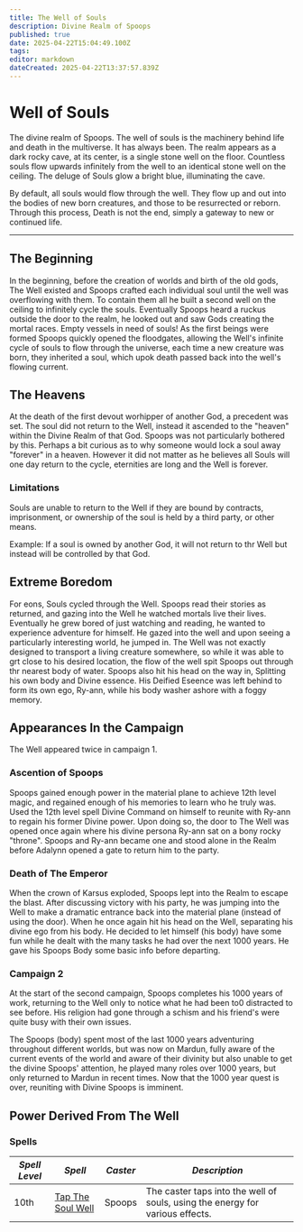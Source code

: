 ```yaml
---
title: The Well of Souls
description: Divine Realm of Spoops
published: true
date: 2025-04-22T15:04:49.100Z
tags: 
editor: markdown
dateCreated: 2025-04-22T13:37:57.839Z
---
```


# Well of Souls

The divine realm of Spoops. The well of souls is the machinery behind life and death in the multiverse. It has always been. The realm appears as a dark rocky cave, at its center, is a single stone well on the floor. Countless souls flow upwards infinitely from the well to an identical stone well on the ceiling. The deluge of Souls glow a bright blue, illuminating the cave. 

By default, all souls would flow through the well. They flow up and out into the bodies of new born creatures, and those to be resurrected or reborn. Through this process, Death is not the end, simply a gateway to new or continued life. 



---

## The Beginning
In the beginning, before the creation of worlds and birth of the old gods, The Well existed and Spoops crafted each individual soul until the well was overflowing with them. To contain them all he built a second well on the ceiling to infinitely cycle the souls. Eventually Spoops heard a ruckus outside the door to the realm, he looked out and saw Gods creating the mortal races. Empty vessels in need of souls! As the first beings were formed Spoops quickly opened the floodgates, allowing the Well's infinite cycle of souls to flow through the universe, each time a new creature was born, they inherited a soul, which upok death passed back into the well's flowing current.

## The Heavens
At the death of the first devout worhipper of another God, a precedent was set. The soul did not return to the Well, instead it ascended to the "heaven" within the Divine Realm of that God. Spoops was not particularly bothered by this. Perhaps a bit curious as to why someone would lock a soul away "forever" in a heaven. However it did not matter as he believes all Souls will one day return to the cycle, eternities are long and the Well is forever.

### Limitations
Souls are unable to return to the Well if they are bound by contracts, imprisonment, or ownership of the soul is held by a third party, or other means.

Example: If a soul is owned by another God, it will not return to thr Well but instead will be controlled by that God.

## Extreme Boredom
For eons, Souls cycled through the Well. Spoops read their stories as returned, and gazing into the Well he watched mortals live their lives. Eventually he grew bored of just watching and reading, he wanted to experience adventure for himself. He gazed into the well and upon seeing a particularly interesting world, he jumped in. The Well was not exactly designed to transport a living creature somewhere, so while it was able to grt close to his desired location, the flow of the well spit Spoops out through thr nearest body of water. Spoops also hit his head on the way in, Splitting his own body and Divine essence. His Deified Eseence was left behind to form its own ego, Ry-ann, while his body washer ashore with a foggy memory. 


## Appearances In the Campaign

The Well appeared twice in campaign 1. 

### Ascention of Spoops
Spoops gained enough power in the material plane to achieve 12th level magic, and regained enough of his memories to learn who he truly was. Used the 12th level spell Divine Command on himself to reunite with Ry-ann to regain his former Divine power. Upon doing so, the door to The Well was opened once again where his divine persona Ry-ann sat on a bony rocky "throne". Spoops and Ry-ann became one and stood alone in the Realm before Adalynn opened a gate to return him to the party.

### Death of The Emperor
When the crown of Karsus exploded, Spoops lept into the Realm to escape the blast. After discussing victory with his party, he was jumping into the Well to make a dramatic entrance back into the material plane (instead of using the door). When he once again hit his head on the Well, separating his divine ego from his body. He decided to let himself (his body) have some fun while he dealt with the many tasks he had over the next 1000 years. He gave his Spoops Body some basic info before departing. 


### Campaign 2
At the start of the second campaign, Spoops completes his 1000 years of work, returning to the Well only to notice what he had been to0 distracted to see before. His religion had gone through a schism and his friend's were quite busy with their own issues.

The Spoops (body) spent most of the last 1000 years adventuring throughout different worlds, but was now on Mardun, fully aware of the current events of the world and aware of their divinity but also unable to get the divine Spoops' attention, he played many roles over 1000 years, but only returned to Mardun in recent times. Now that the 1000 year quest is over, reuniting with Divine Spoops is imminent.


## Power Derived From The Well

### Spells

| **_Spell Level_** | **_Spell_** | **_Caster_** | **_Description_** |
|------------------|--------------|--------------|-------------------|
| 10th | [Tap The Soul Well](/Spells/Tap-The-Soul-Well) | Spoops | The caster taps into the well of souls, using the energy for various effects. |



